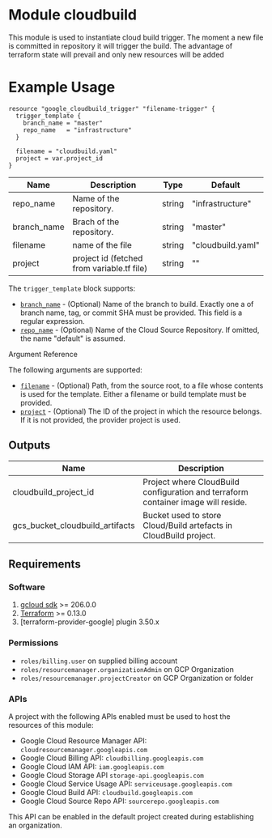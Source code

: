 # Module cloudbuild



This module is used to instantiate cloud build trigger. The moment a new file is committed in repository it will trigger the build. The advantage of terraform state will prevail and only new resources will be added

# Example Usage

```
resource "google_cloudbuild_trigger" "filename-trigger" {
  trigger_template {
    branch_name = "master"
    repo_name   = "infrastructure"
  }

  filename = "cloudbuild.yaml"
  project = var.project_id
}
```



| Name        | Description                                | Type   | Default           |
| ----------- | ------------------------------------------ | ------ | ----------------- |
| repo_name   | Name of the repository.                    | string | "infrastructure"  |
| branch_name | Brach of the repository.                   | string | "master"          |
| filename    | name of the file                           | string | "cloudbuild.yaml" |
| project     | project id (fetched from variable.tf file) | string | ""                |

The `trigger_template` block supports:

- [`branch_name`](https://registry.terraform.io/providers/hashicorp/google/latest/docs/resources/cloudbuild_trigger#branch_name) - (Optional) Name of the branch to build. Exactly one a of branch name, tag, or commit SHA must be provided. This field is a regular expression.
- [`repo_name`](https://registry.terraform.io/providers/hashicorp/google/latest/docs/resources/cloudbuild_trigger#repo_name) - (Optional) Name of the Cloud Source Repository. If omitted, the name "default" is assumed.

Argument Reference

The following arguments are supported:

- [`filename`](https://registry.terraform.io/providers/hashicorp/google/latest/docs/resources/cloudbuild_trigger#filename) - (Optional) Path, from the source root, to a file whose contents is used for the template. Either a filename or build template must be provided.
- [`project`](https://registry.terraform.io/providers/hashicorp/google/latest/docs/resources/cloudbuild_trigger#project) - (Optional) The ID of the project in which the resource belongs. If it is not provided, the provider project is used. 

## Outputs

| Name                            | Description                                                  |
| ------------------------------- | ------------------------------------------------------------ |
| cloudbuild_project_id           | Project where CloudBuild configuration and terraform container image will reside. |
| gcs_bucket_cloudbuild_artifacts | Bucket used to store Cloud/Build artefacts in CloudBuild project. |



## Requirements

### Software

1. [gcloud sdk](https://cloud.google.com/sdk/install) >= 206.0.0
2. [Terraform](https://www.terraform.io/downloads.html) >= 0.13.0
3. [terraform-provider-google] plugin 3.50.x

### Permissions

- `roles/billing.user` on supplied billing account
- `roles/resourcemanager.organizationAdmin` on GCP Organization
- `roles/resourcemanager.projectCreator` on GCP Organization or folder

### APIs

A project with the following APIs enabled must be used to host the resources of this module:

- Google Cloud Resource Manager API: `cloudresourcemanager.googleapis.com`
- Google Cloud Billing API: `cloudbilling.googleapis.com`
- Google Cloud IAM API: `iam.googleapis.com`
- Google Cloud Storage API `storage-api.googleapis.com`
- Google Cloud Service Usage API: `serviceusage.googleapis.com`
- Google Cloud Build API: `cloudbuild.googleapis.com`
- Google Cloud Source Repo API: `sourcerepo.googleapis.com`

This API can be enabled in the default project created during establishing an organization.